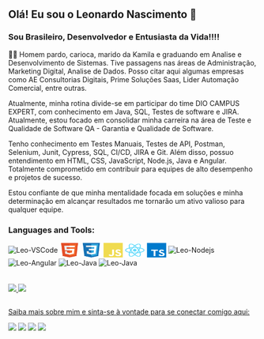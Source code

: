 ## Olá! Eu sou o Leonardo Nascimento 👋

### Sou Brasileiro, Desenvolvedor e Entusiasta da Vida!!!!

🧑‍💼 Homem pardo, carioca, marido da Kamila e graduando em Analise e Desenvolvimento de Sistemas. Tive passagens nas áreas de Administração, Marketing Digital, Analise de Dados. Posso citar aqui algumas empresas como AE Consultorias Digitais, Prime Soluções Saas, Lider Automação Comercial, entre outras.

Atualmente, minha rotina divide-se em participar do time DIO CAMPUS EXPERT, com conhecimento em Java, SQL, Testes de software e JIRA. Atualmente, estou focado em consolidar minha carreira na área de Teste e Qualidade de Software QA - Garantia e Qualidade de Software. 

Tenho conhecimento em Testes Manuais, Testes de API, Postman, Selenium, Junit, Cypress, SQL, CI/CD, JIRA e Git. Além disso, possuo entendimento em HTML, CSS, JavaScript, Node.js, Java e Angular.
Totalmente comprometido em contribuir para equipes de alto desempenho e projetos de sucesso. 

Estou confiante de que minha mentalidade focada em soluções e minha determinação em alcançar resultados me tornarão um ativo valioso para qualquer equipe.

### Languages and Tools:
<div style="display: inline_block">
  <img align="center" alt="Leo-VSCode" height="30" width="40" src="https://cdn.jsdelivr.net/gh/devicons/devicon@latest/icons/vscode/vscode-original.svg">
  <img align="center" alt="Leo-HTML" height="30" width="40" src="https://raw.githubusercontent.com/devicons/devicon/master/icons/html5/html5-original.svg">
  <img align="center" alt="Leo-CSS" height="30" width="40" src="https://raw.githubusercontent.com/devicons/devicon/master/icons/css3/css3-original.svg">
  <img align="center" alt="Leo-Js" height="30" width="40" src="https://raw.githubusercontent.com/devicons/devicon/master/icons/javascript/javascript-plain.svg">
  <img align="center" alt="Leo-React" height="30" width="40" src="https://raw.githubusercontent.com/devicons/devicon/master/icons/react/react-original.svg">
  <img align="center" alt="Leo-Ts" height="30" width="40" src="https://raw.githubusercontent.com/devicons/devicon/master/icons/typescript/typescript-plain.svg">
  <img align="center" alt="Leo-Nodejs" height="30" width="40" src="https://cdn.jsdelivr.net/gh/devicons/devicon@latest/icons/nodejs/nodejs-original.svg">
  <img align="center" alt="Leo-Angular" height="30" width="40" src="https://cdn.jsdelivr.net/gh/devicons/devicon@latest/icons/angularjs/angularjs-original.svg">
  <img align="center" alt="Leo-Java" height="30" width="40" src="https://cdn.jsdelivr.net/gh/devicons/devicon@latest/icons/java/java-original-wordmark.svg">
  <img align="center" alt="Leo-Java" height="30" width="40" src="https://cdn.jsdelivr.net/gh/devicons/devicon@latest/icons/python/python-original.svg">
</div>

<br>          
<br>

<div>
  <a href="https://github.com/leodatadev">
  <img height="160em" src="https://github-readme-stats.vercel.app/api?username=leodatadev&show_icons=true&theme=dark&include_all_commits=true&count_private=true"/>
  <img height="160em" src="https://github-readme-stats.vercel.app/api/top-langs/?username=leodatadev&layout=compact&langs_count=16&theme=dark"/>
</div>

##

Saiba mais sobre mim e sinta-se à vontade para se conectar comigo aqui:
<div>
  <a href="https://www.youtube.com" target="_blank"><img src="https://img.shields.io/badge/YouTube-FF0000?style=for-the-badge&logo=youtube&logoColor=white" target="_blank"></a>
  <a href="https://instagram.com/leodatadev" target="_blank"><img src="https://img.shields.io/badge/-Instagram-%23E4405F?style=for-the-badge&logo=instagram&logoColor=white" target="_blank"></a>
 	<a href = "mailto:leodatadev@gmail.com.br"><img src="https://img.shields.io/badge/-Gmail-%23333?style=for-the-badge&logo=gmail&logoColor=white" target="_blank"></a>
  <a href="https://www.linkedin.com/in/leodatadev" target="_blank"><img src="https://img.shields.io/badge/-LinkedIn-%230077B5?style=for-the-badge&logo=linkedin&logoColor=white" target="_blank"></a>
</div>
